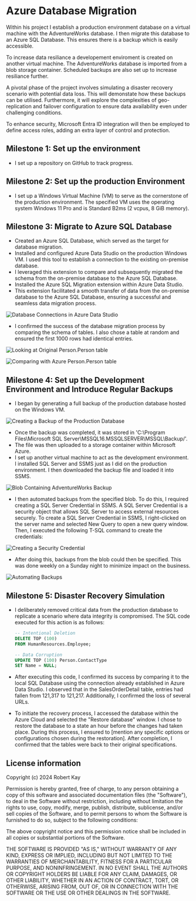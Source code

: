 # Azure Database Migration

Within his project I establish a production environment database on a virtual machine with the AdventureWorks database. I then migrate this database to an Azure SQL Database. This ensures there is a backup which is easily accessible.

To increase data resiliance a developement enviroment is created on another virtual machine. The AdventureWorks database is imported from a blob storage container. Scheduled backups are also set up to increase resiliance further. 

A pivotal phase of the project involves simulating a disaster recovery scenario with potential data loss. This will demonstate how these backups can be utilised. Furthermore, it will explore the complexities of geo-replication and failover configuration to ensure data availability even under challenging conditions.

To enhance security, Microsoft Entra ID integration will then be employed to define access roles, adding an extra layer of control and protection.

## Milestone 1: Set up the environment

- I set up a repository on GitHub to track progress.

## Milestone 2: Set up the production Environment

- I set up a Windows Virtual Machine (VM) to serve as the cornerstone of the production environment. The specified VM uses the operating system Windows 11 Pro and is Standard B2ms (2 vcpus, 8 GiB memory).

## Milestone 3: Migrate to Azure SQL Database

- Created an Azure SQL Database, which served as the target for database migration.
- Installed and configured Azure Data Studio on the production Windows VM. I used this tool to establish a connection to the existing on-premise database.
- I leveraged this extension to compare and subsequently migrated the schema from the on-premise database to the Azure SQL Database.
- Installed the Azure SQL Migration extension within Azure Data Studio.
- This extension facilitated a smooth transfer of data from the on-premise database to the Azure SQL Database, ensuring a successful and seamless data migration process.

![Database Connections in Azure Data Studio](./images/SSMS-Person-Top1000.png)

- I confirmed the success of the database migration process by comparing the schema of tables. I also chose a table at random and ensured the first 1000 rows had identical entries.

![Looking at Original Person.Person table](./images/SSMS-Person-Top1000.png)

![Comparing with Azure Person.Person table](./images/Azure-Person-Top1000.png)

## Milestone 4: Set up the Development Environment and Introduce Regular Backups

- I began by generating a full backup of the production database hosted on the Windows VM.

![Creating a Backup of the Production Database](./images/SSMS-Backup.png)

- Once the backup was completed, it was stored in 'C:\Program Files\Microsoft SQL Server\MSSQL16.MSSQLSERVER\MSSQL\Backup/'.
- The file was then uploaded to a storage container within Microsoft Azure.
- I set up another virtual machine to act as the development environment. I installed SQL Server and SSMS just as I did on the production environment. I then downloaded the backup file and loaded it into SSMS.

![Blob Containing AdventureWorks Backup](./images/Blob-backup.png)

- I then automated backups from the specified blob. To do this, I required creating a SQL Server Credential in SSMS. A SQL Server Credential is a security object that allows SQL Server to access external resources securely. To create a SQL Server Credential in SSMS, I right-clicked on the server name and selected New Query to open a new query window. Then, I executed the following T-SQL command to create the credentials:

![Creating a Security Credential](./images/Creating-security-credentials.png)

- After doing this, backups from the blob could then be specified. This was done weekly on a Sunday night to minimize impact on the business.

![Automating Backups](./images/Maintenance-plan.png)


## Milestone 5: Disaster Recovery Simulation

- I deliberately removed critical data from the production database to replicate a scenario where data integrity is compromised. The SQL code executed for this action is as follows:

  ```sql
  -- Intentional Deletion
  DELETE TOP (100)
  FROM HumanResources.Employee;

  -- Data Corruption
  UPDATE TOP (100) Person.ContactType
  SET Name = NULL;

- After executing this code, I confirmed its success by comparing it to the local SQL Database using the connection already established in Azure Data Studio. I observed that in the SalesOrderDetail table, entries had fallen from 121,317 to 121,217. Additionally, I confirmed the loss of several URLs.
- To initiate the recovery process, I accessed the database within the Azure Cloud and selected the "Restore database" window. I chose to restore the database to a state an hour before the changes had taken place. During this process, I ensured to [mention any specific options or configurations chosen during the restoration]. After completion, I confirmed that the tables were back to their original specifications.



## License information

Copyright (c) 2024 Robert Kay

Permission is hereby granted, free of charge, to any person obtaining a copy of this software and associated documentation files (the "Software"), to deal in the Software without restriction, including without limitation the rights to use, copy, modify, merge, publish, distribute, sublicense, and/or sell copies of the Software, and to permit persons to whom the Software is furnished to do so, subject to the following conditions:

The above copyright notice and this permission notice shall be included in all copies or substantial portions of the Software.

THE SOFTWARE IS PROVIDED "AS IS," WITHOUT WARRANTY OF ANY KIND, EXPRESS OR IMPLIED, INCLUDING BUT NOT LIMITED TO THE WARRANTIES OF MERCHANTABILITY, FITNESS FOR A PARTICULAR PURPOSE, AND NONINFRINGEMENT. IN NO EVENT SHALL THE AUTHORS OR COPYRIGHT HOLDERS BE LIABLE FOR ANY CLAIM, DAMAGES, OR OTHER LIABILITY, WHETHER IN AN ACTION OF CONTRACT, TORT, OR OTHERWISE, ARISING FROM, OUT OF, OR IN CONNECTION WITH THE SOFTWARE OR THE USE OR OTHER DEALINGS IN THE SOFTWARE.